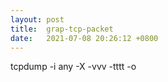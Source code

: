 ```yaml
---
layout: post
title:  grap-tcp-packet
date:   2021-07-08 20:26:12 +0800
---
```



tcpdump -i any -X -vvv -tttt -o